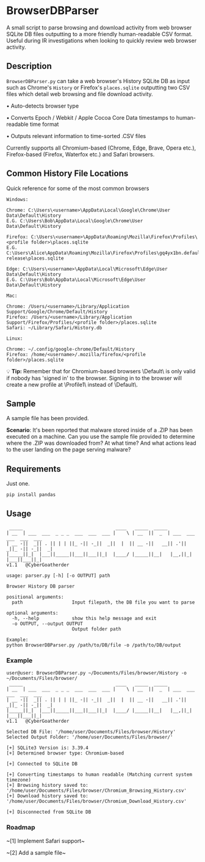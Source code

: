 # BrowserDBParser

A small script to parse browsing and download activity from web browser SQLite DB files outputting to
a more friendly human-readable CSV format. Useful during IR investigations when looking to quickly review web browser activity. 

## Description

`BrowserDBParser.py` can take a web browser's History SQLite DB as input such as Chrome's `History` or Firefox's `places.sqlite` outputting two CSV files which detail web browsing and file download activity.

• Auto-detects browser type

• Converts Epoch / Webkit / Apple Cocoa Core Data timestamps to human-readable time format

• Outputs relevant information to time-sorted .CSV files

Currently supports all Chromium-based (Chrome, Edge, Brave, Opera etc.), Firefox-based (Firefox, Waterfox etc.) and Safari browsers. 

## Common History File Locations

Quick reference for some of the most common browsers

```
Windows:

Chrome: C:\Users\<username>\AppData\Local\Google\Chrome\User Data\Default\History
E.G. C:\Users\Bob\AppData\Local\Google\Chrome\User Data\Default\History

Firefox: C:\Users\<username>\AppData\Roaming\Mozilla\Firefox\Profiles\<profile folder>\places.sqlite
E.G. C:\Users\Alice\AppData\Roaming\Mozilla\Firefox\Profiles\gq4yx1bn.default-release\places.sqlite

Edge: C:\Users\<username>\AppData\Local\Microsoft\Edge\User Data\Default\History
E.G. C:\Users\Bob\AppData\Local\Microsoft\Edge\User Data\Default\History
```
```
Mac:

Chrome: /Users/<username>/Library/Application Support/Google/Chrome/Default/History
Firefox: /Users/<username>/Library/Application Support/Firefox/Profiles/<profile folder>/places.sqlite
Safari: ~/Library/Safari/History.db
```
```
Linux:

Chrome: ~/.config/google-chrome/Default/History
Firefox: /home/<username>/.mozilla/firefox/<profile folder>/places.sqlite
```
:bulb: **Tip:** Remember that for Chromium-based browsers \Default\ is only valid if nobody has 'signed in' to the browser. Signing in to the browser will create a new profile at \Profile1\ instead of \Default\\\.

## Sample
A sample file has been provided. 

**Scenario**: It's been reported that malware stored inside of a .ZIP has been executed on a machine. Can you use the sample file provided to determine where the .ZIP was downloaded from? At what time? And what actions lead to the user landing on the page serving malware?

## Requirements

Just one.

```
pip install pandas
```

## Usage

```
 _____                                  ____   _____  _____
| __  | ___  ___  _ _ _  ___  ___  ___ |    \ | __  ||  _  | ___  ___  ___  ___  ___
| __ -||  _|| . || | | ||_ -|| -_||  _||  |  || __ -||   __|| .'||  _||_ -|| -_||  _|
|_____||_|  |___||_____||___||___||_|  |____/ |_____||__|   |__,||_|  |___||___||_|
v1.1   @CyberGoatherder

usage: parser.py [-h] [-o OUTPUT] path

Browser History DB parser

positional arguments:
  path                  Input filepath, the DB file you want to parse

optional arguments:
  -h, --help            show this help message and exit
  -o OUTPUT, --output OUTPUT
                        Output folder path

Example:
python BrowserDBParser.py /path/to/DB/file -o /path/to/DB/output
```

### Example

```
user@user: BrowserDBParser.py ~/Documents/Files/browser/History -o ~/Documents/Files/browser/ 
 _____                                  ____   _____  _____
| __  | ___  ___  _ _ _  ___  ___  ___ |    \ | __  ||  _  | ___  ___  ___  ___  ___
| __ -||  _|| . || | | ||_ -|| -_||  _||  |  || __ -||   __|| .'||  _||_ -|| -_||  _|
|_____||_|  |___||_____||___||___||_|  |____/ |_____||__|   |__,||_|  |___||___||_|
v1.1   @CyberGoatherder

Selected DB File: '/home/user/Documents/Files/browser/History'
Selected Output Folder: '/home/user/Documents/Files/browser/'

[+] SQLite3 Version is: 3.39.4
[+] Determined browser type: Chromium-based

[+] Connected to SQLite DB

[+] Converting timestamps to human readable (Matching current system timezone)
[+] Browsing history saved to: '/home/user/Documents/Files/browser/Chromium_Browsing_History.csv'
[+] Download history saved to: '/home/user/Documents/Files/browser/Chromium_Download_History.csv'

[+] Disconnected from SQLite DB
```


### Roadmap

~[1] Implement Safari support~

~[2] Add a sample file~
